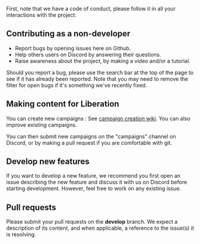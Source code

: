 First, note that we have a code of conduct, please follow it in all your interactions with the project.

## Contributing as a non-developer
 
* Report bugs by opening issues here on Github.
* Help others users on Discord by answering their questions.
* Raise awareness about the project, by making a video and/or a tutorial.

Should you report a bug, please use the search bar at the top of the page to see if it has already been reported.
Note that you may need to remove the filter for open bugs if it's something we've recently fixed.

## Making content for Liberation

You can create new campaigns : See [campaign creation wiki](https://github.com/dcs-liberation/dcs_liberation/wiki/Custom-Campaigns).
You can also improve existing campaigns.

You can then submit new campaigns on the "campaigns" channel on Discord, or by making a pull request if you are comfortable with git. 

## Develop new features

If you want to develop a new feature, we recommend you first open an issue describing the new feature and discuss it with us on Discord before starting development.
However, feel free to work on any existing issue.

## Pull requests

Please submit your pull requests on the **develop** branch. We expect a description of its content, and when applicable, a reference to the issue(s) it is resolving.
